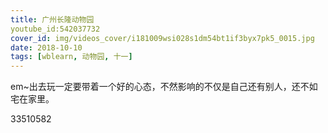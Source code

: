 ```yaml
---
title: 广州长隆动物园
youtube_id:542037732
cover_id: img/videos_cover/i181009wsi028s1dm54bt1if3byx7pk5_0015.jpg
date: 2018-10-10
tags: [wblearn, 动物园, 十一]
---
```

em~出去玩一定要带着一个好的心态，不然影响的不仅是自己还有别人，还不如宅在家里。

33510582
